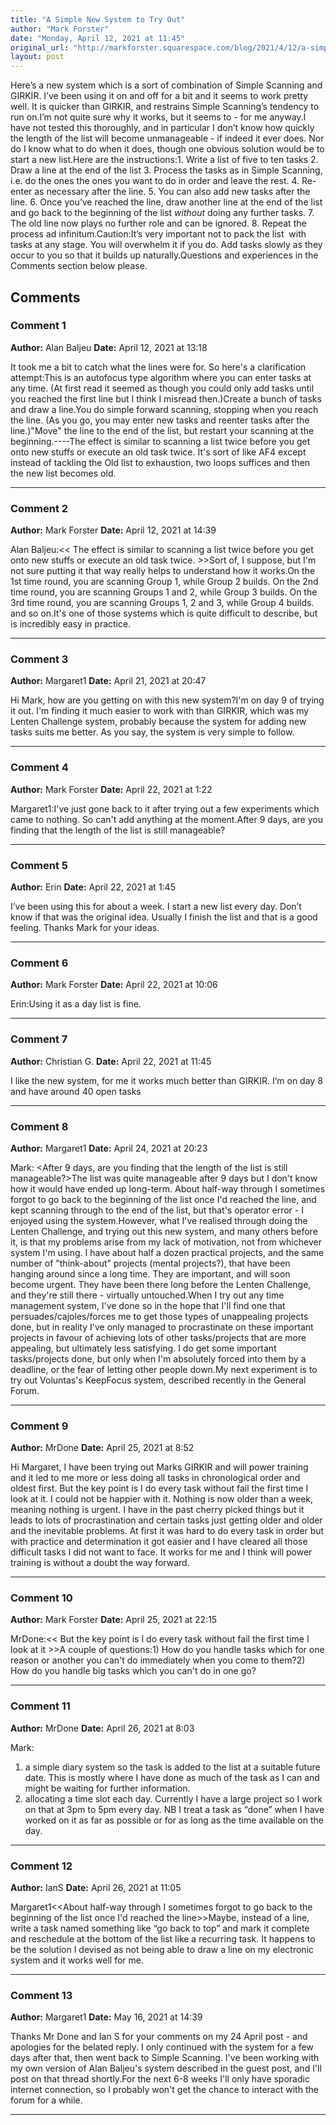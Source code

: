```yaml
---
title: "A Simple New System to Try Out"
author: "Mark Forster"
date: "Monday, April 12, 2021 at 11:45"
original_url: "http://markforster.squarespace.com/blog/2021/4/12/a-simple-new-system-to-try-out.html"
layout: post
---
```


Here’s a new system which is a sort of combination of Simple Scanning and GIRKIR. I’ve been using it on and off for a bit and it seems to work pretty well. It is quicker than GIRKIR, and restrains Simple Scanning’s tendency to run on.I’m not quite sure why it works, but it seems to - for me anyway.I have not tested this thoroughly, and in particular I don’t know how quickly the length of the list will become unmanageable - if indeed it ever does. Nor do I know what to do when it does, though one obvious solution would be to start a new list.Here are the instructions:1. Write a list of five to ten tasks
2. Draw a line at the end of the list
3. Process the tasks as in Simple Scanning, i.e. do the ones the ones you want to do in order and leave the rest.
4. Re-enter as necessary after the line.
5. You can also add new tasks after the line.
6. Once you’ve reached the line, draw another line at the end of the list and go back to the beginning of the list *without* doing any further tasks.
7. The old line now plays no further role and can be ignored.
8. Repeat the process ad infinitum.Caution:It’s very important not to pack the list  with tasks at any stage. You will overwhelm it if you do. Add tasks slowly as they occur to you so that it builds up naturally.Questions and experiences in the Comments section below please.

## Comments

### Comment 1
**Author:** Alan Baljeu
**Date:** April 12, 2021 at 13:18

It took me a bit to catch what the lines were for. So here's a clarification attempt:This is an autofocus type algorithm where you can enter tasks at any time. (At first read it seemed as though you could only add tasks until you reached the first line but I think I misread then.)Create a bunch of tasks and draw a line.You do simple forward scanning, stopping when you reach the line. (As you go, you may enter new tasks and reenter tasks after the line.)"Move" the line to the end of the list, but restart your scanning at the beginning.----The effect is similar to scanning a list twice before you get onto new stuffs or execute an old task twice. It's sort of like AF4 except instead of tackling the Old list to exhaustion, two loops suffices and then the new list becomes old.

---

### Comment 2
**Author:** Mark Forster
**Date:** April 12, 2021 at 14:39

Alan Baljeu:<< The effect is similar to scanning a list twice before you get onto new stuffs or execute an old task twice. >>Sort of, I suppose, but I'm not sure putting it that way really helps to understand how it works.On the 1st time round, you are scanning Group 1, while Group 2 builds.
On the 2nd time round, you are scanning Groups 1 and 2, while Group 3 builds.
On the 3rd time round, you are scanning Groups 1, 2 and 3, while Group 4 builds.
and so on.It's one of those systems which is quite difficult to describe, but is incredibly easy in practice.

---

### Comment 3
**Author:** Margaret1
**Date:** April 21, 2021 at 20:47

Hi Mark, how are you getting on with this new system?I'm on day 9 of trying it out. I'm finding it much easier to work with than GIRKIR, which was my Lenten Challenge system, probably because the system for adding new tasks suits me better. As you say, the system is very simple to follow.

---

### Comment 4
**Author:** Mark Forster
**Date:** April 22, 2021 at 1:22

Margaret1:I've just gone back to it after trying out a few experiments which came to nothing. So can't add anything at the moment.After 9 days, are you finding that the length of the list is still manageable?

---

### Comment 5
**Author:** Erin
**Date:** April 22, 2021 at 1:45

I’ve been using this for about a week. I start a new list every day. Don’t know if that was the original idea. Usually I finish the list and that is a good feeling. Thanks Mark for your ideas.

---

### Comment 6
**Author:** Mark Forster
**Date:** April 22, 2021 at 10:06

Erin:Using it as a day list is fine.

---

### Comment 7
**Author:** Christian G.
**Date:** April 22, 2021 at 11:45

I like the new system, for me it works much better than GIRKIR. I‘m on day 8 and have around 40 open tasks

---

### Comment 8
**Author:** Margaret1
**Date:** April 24, 2021 at 20:23

Mark:
<After 9 days, are you finding that the length of the list is still manageable?>The list was quite manageable after 9 days but I don't know how it would have ended up long-term. About half-way through I sometimes forgot to go back to the beginning of the list once I'd reached the line, and kept scanning through to the end of the list, but that's operator error - I enjoyed using the system.However, what I've realised through doing the Lenten Challenge, and trying out this new system, and many others before it, is that my problems arise from my lack of motivation, not from whichever system I'm using. I have about half a dozen practical projects, and the same number of "think-about" projects (mental projects?), that have been hanging around since a long time. They are important, and will soon become urgent. They have been there long before the Lenten Challenge, and they're still there - virtually untouched.When I try out any time management system, I've done so in the hope that I'll find one that persuades/cajoles/forces me to get those types of unappealing projects done, but in reality I've only managed to procrastinate on these important projects in favour of achieving lots of other tasks/projects that are more appealing, but ultimately less satisfying. I do get some important tasks/projects done, but only when I'm absolutely forced into them by a deadline, or the fear of letting other people down.My next experiment is to try out Voluntas's KeepFocus system, described recently in the General Forum.

---

### Comment 9
**Author:** MrDone
**Date:** April 25, 2021 at 8:52

Hi Margaret, I have been trying out Marks GIRKIR and will power training and it led to me more or less doing all tasks in chronological order and oldest first. But the key point is I do every task without fail the first time I look at it. I could not be happier with it. Nothing is now older than a week, meaning nothing is urgent.
I have in the past cherry picked things but it leads to lots of procrastination and certain tasks just getting older and older and the inevitable problems.
At first it was hard to do every task in order but with practice and determination it got easier and I have cleared all those difficult tasks I did not want to face.
It works for me and I think will power training is without a doubt the way forward.

---

### Comment 10
**Author:** Mark Forster
**Date:** April 25, 2021 at 22:15

MrDone:<< But the key point is I do every task without fail the first time I look at it >>A couple of questions:1) How do you handle tasks which for one reason or another you can't do immediately when you come to them?2) How do you handle big tasks which you can't do in one go?

---

### Comment 11
**Author:** MrDone
**Date:** April 26, 2021 at 8:03

Mark:
1) a simple diary system so the task is added to the list at a suitable future date. This is mostly where I have done as much of the task as I can and might be waiting for further information.
2) allocating a time slot each day. Currently I have a large project so I work on that at 3pm to 5pm every day.
NB I treat a task as “done” when I have worked on it as far as possible or for as long as the time available on the day.

---

### Comment 12
**Author:** IanS
**Date:** April 26, 2021 at 11:05

Margaret1<<About half-way through I sometimes forgot to go back to the beginning of the list once I'd reached the line>>Maybe, instead of a line, write a task named something like “go back to top” and mark it complete and reschedule at the bottom of the list like a recurring task. It happens to be the solution I devised as not being able to draw a line on my electronic system and it works well for me.

---

### Comment 13
**Author:** Margaret1
**Date:** May 16, 2021 at 14:39

Thanks Mr Done and Ian S for your comments on my 24 April post - and apologies for the belated reply. I only continued with the system for a few days after that, then went back to Simple Scanning. I've been working with my own version of Alan Baljeu's system described in the guest post, and I'll post on that thread shortly.For the next 6-8 weeks I'll only have sporadic internet connection, so I probably won't get the chance to interact with the forum for a while.

---
